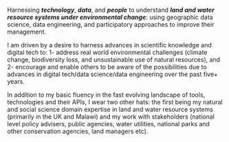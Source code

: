 
Harnessing ***technology***, ***data***, and ***people*** to understand ***land and water resource systems under environmental change***: using geographic data science, data engineering, and participatory approaches to improve their management.

I am driven by a desire to harness advances in scientific knowledge and digital tech to: 1- address real world environmental challenges (climate change, biodiversity loss, and unsustainable use of natural resources), and 2- encourage and enable others to be aware of the possibilities due to advances in digital tech/data science/data engineering over the past five+ years. 

In addition to my basic fluency in the fast evolving landscape of tools, technologies and their APIs, I wear two other hats: the first being my natural and social science domain expertise in land and water resource systems (primarily in the UK and Malawi) and my work with stakeholders (national level policy advisers, public agencies, water utilities, national parks and other conservation agencies, land managers etc).

<!--
**kitmacleod/kitmacleod** is a ✨ _special_ ✨ repository because its `README.md` (this file) appears on your GitHub profile.

Here are some ideas to get you started:

- 🔭 I’m currently working on ...
- 🌱 I’m currently learning ...
- 👯 I’m looking to collaborate on ...
- 🤔 I’m looking for help with ...
- 💬 Ask me about ...
- 📫 How to reach me: ...
- 😄 Pronouns: ...
- ⚡ Fun fact: ...
-->
